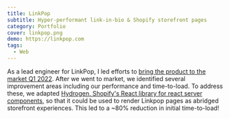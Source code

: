 ```yaml
---
title: LinkPop
subtitle: Hyper-performant link-in-bio & Shopify storefront pages
category: Portfolio
cover: linkpop.png
demo: https://linkpop.com
tags:
  - Web
---
```


As a lead engineer for LinkPop, I led efforts to [bring the product to the market Q1 2022](https://techcrunch.com/2022/03/22/shopify-launches-new-linkpop-link-in-bio-tool-with-built-in-ecommerce-features/). After we went to market, we identified several improvement areas including our performance and time-to-load. To address these, we adapted [Hydrogen, Shopify's React library for react server components](https://shopify.engineering/how-we-built-hydrogen), so that it could be used to render Linkpop pages as abridged storefront experiences. This led to a ~80% reduction in initial time-to-load!
